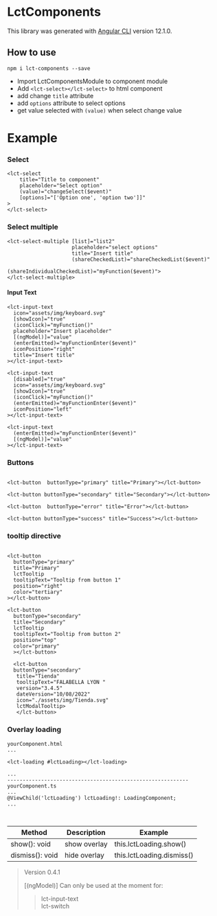 
# LctComponents

This library was generated with [Angular CLI](https://github.com/angular/angular-cli) version 12.1.0.

## How to use
```  
npm i lct-components --save  
```  
- Import LctComponentsModule to component module
- Add ``<lct-select></lct-select>`` to html component
- add change ``title`` attribute
- add ``options`` attribute to select options
- get value selected with ``(value)`` when select change value

# Example
### Select
```  
<lct-select   
    title="Title to component"   
    placeholder="Select option"
    (value)="changeSelect($event)"   
    [options]="['Option one', 'option two']]"  
>  
</lct-select>  
```  
### Select multiple
```  
<lct-select-multiple [list]="list2"
                     placeholder="select options"  
                     title="Insert title"  
                     (shareCheckedList)="shareCheckedList($event)"  
                     (shareIndividualCheckedList)="myFunction($event)">  
</lct-select-multiple>  
```  
#### Input Text
```  
<lct-input-text  
  icon="assets/img/keyboard.svg"  
  [showIcon]="true"  
  (iconClick)="myFunction()"  
  placeholder="Insert placeholder"  
  [(ngModel)]="value"
  (enterEmitted)="myFunctionEnter($event)"  
  iconPosition="right"  
  title="Insert title"  
></lct-input-text>  
  
<lct-input-text  
  [disabled]="true"  
  icon="assets/img/keyboard.svg"  
  [showIcon]="true"  
  (iconClick)="myFunction()"  
  (enterEmitted)="myFunctionEnter($event)"  
  iconPosition="left"  
></lct-input-text>  
  
<lct-input-text  
  (enterEmitted)="myFunctionEnter($event)"
  [(ngModel)]="value"  
></lct-input-text>  
```  
### Buttons
```  
  
<lct-button  buttonType="primary" title="Primary"></lct-button>  
  
<lct-button buttonType="secondary" title="Secondary"></lct-button>  
  
<lct-button  buttonType="error" title="Error"></lct-button>  
  
<lct-button buttonType="success" title="Success"></lct-button>  
```  

### tooltip directive
```  
  
<lct-button  
  buttonType="primary"
  title="Primary"
  lctTooltip
  tooltipText="Tooltip from button 1"
  position="right"
  color="tertiary"
></lct-button>  
  
<lct-button 
  buttonType="secondary" 
  title="Secondary"
  lctTooltip
  tooltipText="Tooltip from button 2"
  position="top"
  color="primary"
  ></lct-button> 

  <lct-button 
  buttonType="secondary"
   title="Tienda"
   tooltipText="FALABELLA LYON " 
   version="3.4.5" 
   dateVersion="10/08/2022" 
   icon="./assets/img/Tienda.svg" 
   lctModalTooltip>
   </lct-button> 
```  

### Overlay loading
```  
yourComponent.html  
...  
  
<lct-loading #lctLoading></lct-loading>  
  
...  
-----------------------------------------------------------  
yourComponent.ts  
...  
@ViewChild('lctLoading') lctLoading!: LoadingComponent;  
...  
  
  
```  
| Method | Description | Example |
|-- | -- | --|
| show(): void | show overlay | this.lctLoading.show() |
| dismiss(): void | hide overlay | this.lctLoading.dismiss()|

>Version 0.4.1
>
>[(ngModel)] Can only be used at the moment for:
> > lct-input-text  
> > lct-switch

